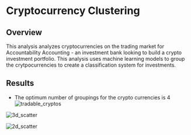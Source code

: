 # Cryptocurrency Clustering

## Overview
This analysis analyzes cryptocurrencies on the trading market for Accountability Accounting - an investment bank looking to build a crypto investment portfolio. This analysis uses machine learning models to group the crytpocurrencies to create a classification system for investments.

## Results
- The optimum number of groupings for the crypto currencies is 4
![tradable_cryptos](https://user-images.githubusercontent.com/90879979/152271004-7727d111-a20e-46cd-9cf2-4bf68b63c9b7.png)

![3d_scatter](https://user-images.githubusercontent.com/90879979/152271019-bf82b700-b2d3-4682-ad1c-435ef4273fab.png)

![2d_scatter](https://user-images.githubusercontent.com/90879979/152271048-f11c2281-673b-4a85-87d8-79e6d13379bf.png)
